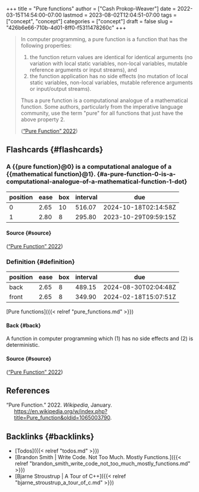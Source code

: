 +++
title = "Pure functions"
author = ["Cash Prokop-Weaver"]
date = 2022-03-15T14:54:00-07:00
lastmod = 2023-08-02T12:04:51-07:00
tags = ["concept", "concept"]
categories = ["concept"]
draft = false
slug = "426b6e66-710b-4d01-8ff0-f5311478260c"
+++

> In computer programming, a pure function is a function that has the following properties:
>
> 1.  the function return values are identical for identical arguments (no variation with local static variables, non-local variables, mutable reference arguments or input streams), and
> 2.  the function application has no side effects (no mutation of local static variables, non-local variables, mutable reference arguments or input/output streams).
>
> Thus a pure function is a computational analogue of a mathematical function. Some authors, particularly from the imperative language community, use the term "pure" for all functions that just have the above property 2.
>
> (<a href="#citeproc_bib_item_1">“Pure Function” 2022</a>)


## Flashcards {#flashcards}


### A {{pure function}@0} is a computational analogue of a {{mathematical function}@1}. {#a-pure-function-0-is-a-computational-analogue-of-a-mathematical-function-1-dot}

| position | ease | box | interval | due                  |
|----------|------|-----|----------|----------------------|
| 0        | 2.65 | 10  | 516.07   | 2024-10-18T02:14:58Z |
| 1        | 2.80 | 8   | 295.80   | 2023-10-29T09:59:15Z |


#### Source {#source}

(<a href="#citeproc_bib_item_1">“Pure Function” 2022</a>)


### Definition {#definition}

| position | ease | box | interval | due                  |
|----------|------|-----|----------|----------------------|
| back     | 2.65 | 8   | 489.15   | 2024-08-30T02:04:48Z |
| front    | 2.65 | 8   | 349.90   | 2024-02-18T15:07:51Z |

[Pure functions]({{< relref "pure_functions.md" >}})


#### Back {#back}

A function in computer programming which (1) has no side effects and (2) is deterministic.


#### Source {#source}

(<a href="#citeproc_bib_item_1">“Pure Function” 2022</a>)

## References

<style>.csl-entry{text-indent: -1.5em; margin-left: 1.5em;}</style><div class="csl-bib-body">
  <div class="csl-entry"><a id="citeproc_bib_item_1"></a>“Pure Function.” 2022. <i>Wikipedia</i>, January. <a href="https://en.wikipedia.org/w/index.php?title=Pure_function&oldid=1065003790">https://en.wikipedia.org/w/index.php?title=Pure_function&#38;oldid=1065003790</a>.</div>
</div>


## Backlinks {#backlinks}

-   [Todos]({{< relref "todos.md" >}})
-   [Brandon Smith | Write Code. Not Too Much. Mostly Functions.]({{< relref "brandon_smith_write_code_not_too_much_mostly_functions.md" >}})
-   [Bjarne Stroustrup | A Tour of C++]({{< relref "bjarne_stroustrup_a_tour_of_c.md" >}})
